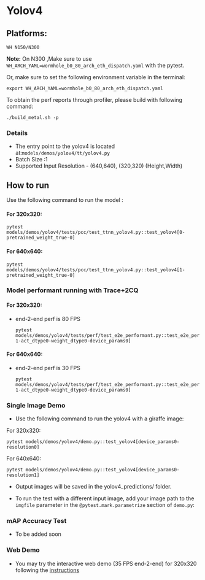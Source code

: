 # Yolov4

## Platforms:
    WH N150/N300
**Note:** On N300 ,Make sure to use `WH_ARCH_YAML=wormhole_b0_80_arch_eth_dispatch.yaml` with the pytest.

Or, make sure to set the following environment variable in the terminal:
```
export WH_ARCH_YAML=wormhole_b0_80_arch_eth_dispatch.yaml
```
To obtain the perf reports through profiler, please build with following command:
```
./build_metal.sh -p
```

### Details

- The entry point to the yolov4 is located at:`models/demos/yolov4/tt/yolov4.py`
- Batch Size :1
- Supported Input Resolution - (640,640), (320,320) (Height,Width)


## How to run
Use the following command to run the model :

#### For 320x320:
```
pytest models/demos/yolov4/tests/pcc/test_ttnn_yolov4.py::test_yolov4[0-pretrained_weight_true-0]
```
#### For 640x640:
```
pytest models/demos/yolov4/tests/pcc/test_ttnn_yolov4.py::test_yolov4[1-pretrained_weight_true-0]
```

### Model performant running with Trace+2CQ

#### For 320x320:
- end-2-end perf is 80 FPS
  ```
  pytest models/demos/yolov4/tests/perf/test_e2e_performant.py::test_e2e_performant[resolution0-1-act_dtype0-weight_dtype0-device_params0]
  ```
#### For 640x640:
- end-2-end perf is 30 FPS
  ```
  pytest models/demos/yolov4/tests/perf/test_e2e_performant.py::test_e2e_performant[resolution1-1-act_dtype0-weight_dtype0-device_params0]
  ```

### Single Image Demo

- Use the following command to run the yolov4 with a giraffe image:

For 320x320:
  ```
  pytest models/demos/yolov4/demo.py::test_yolov4[device_params0-resolution0]
  ```
For 640x640:
  ```
  pytest models/demos/yolov4/demo.py::test_yolov4[device_params0-resolution1]
  ```
- Output images will be saved in the yolov4_predictions/ folder.

- To run the test with a different input image, add your image path to the `imgfile` parameter in the `@pytest.mark.parametrize` section of `demo.py`:

### mAP Accuracy Test
- To be added soon

### Web Demo
- You may try the interactive web demo (35 FPS end-2-end) for 320x320 following the [instructions](https://github.com/tenstorrent/tt-metal/blob/main/models/demos/yolov4/README.md)
